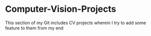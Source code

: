 # Computer-Vision-Projects
This section of my Git includes CV projects wherein I try to add some feature to them from my end
